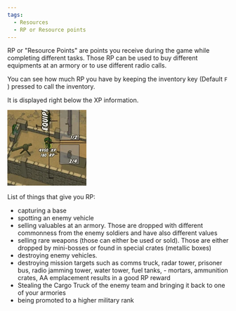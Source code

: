 ```yaml
---
tags:
  - Resources
  - RP or Resource points
---
```


RP or "Resource Points" are points you receive during the game while completing different tasks. Those RP can be used to buy different equipments at an armory or to use different radio calls. 

You can see how much RP you have by keeping the inventory key (Default `F` ) pressed to call the inventory.

It is displayed right below the XP information.

![rpexample](img/Rp_example.webp)



List of things that give you RP:

- capturing a base
- spotting an enemy vehicle
- selling valuables at an armory. Those are dropped with different commonness from the enemy soldiers and have also different values
- selling rare weapons (those can either be used or sold). Those are either dropped by mini-bosses or found in special crates (metallic boxes)
- destroying enemy vehicles.
- destroying mission targets such as comms truck, radar tower, prisoner bus, radio jamming tower, water tower, fuel tanks, - mortars, ammunition crates, AA emplacement results in a good RP reward
- Stealing the Cargo Truck of the enemy team and bringing it back to one of your armories
- being promoted to a higher military rank